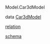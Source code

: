 Model.Car3dModel

data [Car3dModel](Model-Car3dModel.html#t:Car3dModel)

[relation](Model-Car3dModel.html#v:relation)

[schema](Model-Car3dModel.html#v:schema)
